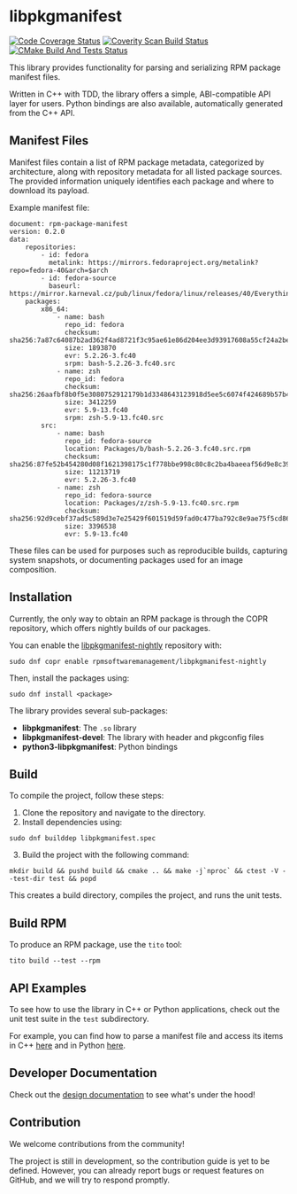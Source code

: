 libpkgmanifest
==============

[![Code Coverage Status](https://codecov.io/gh/rpm-software-management/libpkgmanifest/graph/badge.svg?token=AV781ZJ0G9)](https://codecov.io/gh/rpm-software-management/libpkgmanifest)
[![Coverity Scan Build Status](https://scan.coverity.com/projects/31236/badge.svg)](https://scan.coverity.com/projects/rpm-software-management-libpkgmanifest)
[![CMake Build And Tests Status](https://github.com/rpm-software-management/libpkgmanifest/actions/workflows/build-and-tests.yml/badge.svg)](https://github.com/rpm-software-management/libpkgmanifest/actions/workflows/build-and-tests.yml)

This library provides functionality for parsing and serializing RPM package manifest files.

Written in C++ with TDD, the library offers a simple, ABI-compatible API layer for users.
Python bindings are also available, automatically generated from the C++ API.

Manifest Files
--------------

Manifest files contain a list of RPM package metadata, categorized by architecture, along
with repository metadata for all listed package sources. The provided information uniquely
identifies each package and where to download its payload.

Example manifest file:

```
document: rpm-package-manifest
version: 0.2.0
data:
    repositories:
        - id: fedora
          metalink: https://mirrors.fedoraproject.org/metalink?repo=fedora-40&arch=$arch
        - id: fedora-source
          baseurl: https://mirror.karneval.cz/pub/linux/fedora/linux/releases/40/Everything/source/tree/
    packages:
        x86_64:
            - name: bash
              repo_id: fedora
              checksum: sha256:7a87c64087b2ad362f4ad8721f3c95ae61e86d204ee3d93917608a55cf24a2be
              size: 1893870
              evr: 5.2.26-3.fc40
              srpm: bash-5.2.26-3.fc40.src
            - name: zsh
              repo_id: fedora
              checksum: sha256:26aafbf8b0f5e3080752912179b1d3348643123918d5ee5c6074f424689b57b4
              size: 3412259
              evr: 5.9-13.fc40
              srpm: zsh-5.9-13.fc40.src
        src:
            - name: bash
              repo_id: fedora-source
              location: Packages/b/bash-5.2.26-3.fc40.src.rpm
              checksum: sha256:87fe52b454280d08f1621398175c1f778bbe998c80c8c2ba4baeeaf56d9e8c39
              size: 11213719
              evr: 5.2.26-3.fc40
            - name: zsh
              repo_id: fedora-source
              location: Packages/z/zsh-5.9-13.fc40.src.rpm
              checksum: sha256:92d9cebf37ad5c589d3e7e25429f601519d59fad0c477ba792c8e9ae75f5cd86
              size: 3396538
              evr: 5.9-13.fc40
```

These files can be used for purposes such as reproducible builds, capturing system snapshots,
or documenting packages used for an image composition.

Installation
------------

Currently, the only way to obtain an RPM package is through the COPR repository, which offers nightly builds of our packages.

You can enable the [libpkgmanifest-nightly](https://copr.fedorainfracloud.org/coprs/rpmsoftwaremanagement/libpkgmanifest-nightly)
repository with:

```
sudo dnf copr enable rpmsoftwaremanagement/libpkgmanifest-nightly
```

Then, install the packages using:
```
sudo dnf install <package>
```

The library provides several sub-packages:
- **libpkgmanifest**: The `.so` library
- **libpkgmanifest-devel**: The library with header and pkgconfig files
- **python3-libpkgmanifest**: Python bindings

Build
-----

To compile the project, follow these steps:

1. Clone the repository and navigate to the directory.
2. Install dependencies using:

```
sudo dnf builddep libpkgmanifest.spec
```

3. Build the project with the following command:

```
mkdir build && pushd build && cmake .. && make -j`nproc` && ctest -V --test-dir test && popd
```

This creates a build directory, compiles the project, and runs the unit tests.

Build RPM
---------

To produce an RPM package, use the `tito` tool:

```
tito build --test --rpm
```

API Examples
------------

To see how to use the library in C++ or Python applications, check out the unit test suite in the
`test` subdirectory.

For example, you can find how to parse a manifest file and access its items in C++ [here](https://github.com/rpm-software-management/libpkgmanifest/blob/main/test/api/libpkgmanifest/parsertest.cpp) and in Python [here](https://github.com/rpm-software-management/libpkgmanifest/blob/main/test/python/libpkgmanifest/parser/test_parser.py).

Developer Documentation
-----------------------

Check out the [design documentation](docs/design.md) to see what's under the hood!

Contribution
------------

We welcome contributions from the community!

The project is still in development, so the contribution guide is yet to be defined.
However, you can already report bugs or request features on GitHub, and we will try to respond promptly.